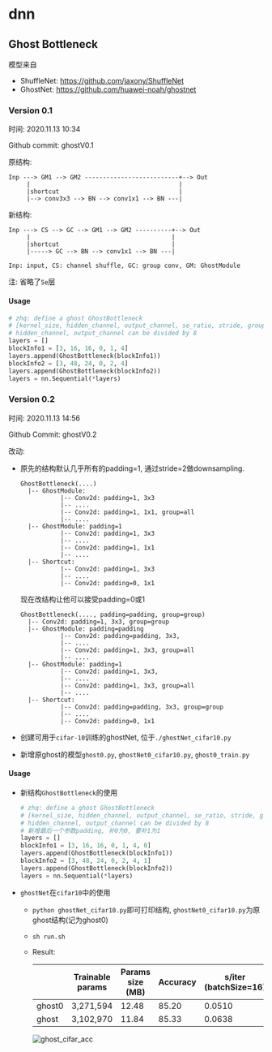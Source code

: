 # dnn



## Ghost Bottleneck

模型来自

- ShuffleNet: https://github.com/jaxony/ShuffleNet
- GhostNet: https://github.com/huawei-noah/ghostnet



### Version 0.1

时间: 2020.11.13 10:34

Github commit: ghostV0.1

原结构: 

```
Inp ---> GM1 --> GM2 --------------------------+--> Out
     |                                         |
     |shortcut                                 |
     |--> conv3x3 --> BN --> conv1x1 --> BN ---|
```
新结构:
```
Inp ---> CS --> GC --> GM1 --> GM2 ----------+--> Out
     |                                       |
     |shortcut                               |
     |-----> GC --> BN --> conv1x1 --> BN ---|
     
Inp: input, CS: channel shuffle, GC: group conv, GM: GhostModule
```
注: 省略了`Se`层

#### Usage
```python
# zhq: define a ghost GhostBottleneck
# [kernel_size, hidden_channel, output_channel, se_ratio, stride, groups]
# hidden_channel, output_channel can be divided by 8
layers = []
blockInfo1 = [3, 16, 16, 0, 1, 4]
layers.append(GhostBottleneck(blockInfo1))
blockInfo2 = [3, 48, 24, 0, 2, 4]
layers.append(GhostBottleneck(blockInfo2))
layers = nn.Sequential(*layers)
```

### Version 0.2
时间: 2020.11.13 14:56

Github Commit: ghostV0.2

改动: 
 - 原先的结构默认几乎所有的padding=1, 通过stride=2做downsampling. 

   ```
   GhostBottleneck(....)
     |-- GhostModule: 
              |-- Conv2d: padding=1, 3x3 
              |-- ....
              |-- Conv2d: padding=1, 1x1, group=all
              |-- ....
     |-- GhostModule: padding=1
              |-- Conv2d: padding=1, 3x3
              |-- ....
              |-- Conv2d: padding=1, 1x1
              |-- ....
     |-- Shortcut: 
              |-- Conv2d: padding=1, 3x3
              |-- ....
              |-- Conv2d: padding=0, 1x1
   ```

   现在改结构让他可以接受padding=0或1

   ```
   GhostBottleneck(...., padding=padding, group=group)
     |-- Conv2d: padding=1, 3x3, group=group
     |-- GhostModule: padding=padding
              |-- Conv2d: padding=padding, 3x3, 
              |-- ....
              |-- Conv2d: padding=1, 3x3, group=all
              |-- ....
     |-- GhostModule: padding=1
              |-- Conv2d: padding=1, 3x3, 
              |-- ....
              |-- Conv2d: padding=1, 3x3, group=all
              |-- ....
     |-- Shortcut: 
              |-- Conv2d: padding=padding, 3x3, group=group
              |-- ....
              |-- Conv2d: padding=0, 1x1
   ```

 - 创建可用于`cifar-10`训练的ghostNet, 位于`./ghostNet_cifar10.py`

 - 新增原ghost的模型`ghost0.py`, `ghostNet0_cifar10.py`, `ghost0_train.py`

#### Usage

- 新结构`GhostBottleneck`的使用

  ```python
  # zhq: define a ghost GhostBottleneck
  # [kernel_size, hidden_channel, output_channel, se_ratio, stride, groups, padding]
  # hidden_channel, output_channel can be divided by 8
  # 新增最后一个参数padding, 补0为0, 要补1为1
  layers = []
  blockInfo1 = [3, 16, 16, 0, 1, 4, 0]
  layers.append(GhostBottleneck(blockInfo1))
  blockInfo2 = [3, 48, 24, 0, 2, 4, 1]
  layers.append(GhostBottleneck(blockInfo2))
  layers = nn.Sequential(*layers)
  ```
- `ghostNet`在`cifar10`中的使用

  - `python ghostNet_cifar10.py`即可打印结构, `ghostNet0_cifar10.py`为原ghost结构(记为ghost0)

  - `sh run.sh`

  - Result: 

    |        | Trainable params | Params size (MB) | Accuracy | s/iter (batchSize=16) |
    | ------ | ---------------- | ---------------- | -------- | --------------------- |
    | ghost0 | 3,271,594        | 12.48            | 85.20    | 0.0510                |
    | ghost  | 3,102,970        | 11.84            | 85.33    | 0.0638                |

    ![ghost_cifar_acc](README.assets/ghost_cifar_acc.png)
